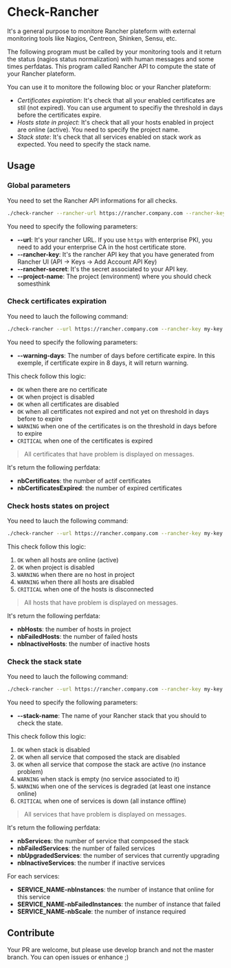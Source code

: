 # Check-Rancher

It's a general purpose to monitore Rancher plateform with external monitoring tools like Nagios, Centreon, Shinken, Sensu, etc.

The following program must be called by your monitoring tools and it return the status (nagios status normalization) with human messages and some times perfdatas.
This program called Rancher API to compute the state of your Rancher plateform.

You can use it to monitore the following bloc or your Rancher plateform:
- *Certificates expiration*: It's check that all your enabled certificates are stil  (not expired). You can use argument to specifiy the threshold in days before the certificates expire.
- *Hosts state in project*: It's check that all your hosts enabled in project are online (active). You need to specify the project name.
- *Stack state*: It's check that all services enabled on stack work as expected. You need to specify the stack name.


## Usage

### Global parameters

You need to set the Rancher API informations for all checks.

```sh
./check-rancher --rancher-url https://rancher.company.com --rancher-key my-key --rancher-secret my-secret ... 
```

You need to specify the following parameters:
- **--url**: It's your rancher URL. If you use `https` with enterprise PKI, you need to add your enterprise CA in the host certificate store.
- **--rancher-key**: It's the rancher API key that you have generated from Rancher UI (API -> Keys -> Add Account API Key)
- **--rancher-secret**: It's the secret associated to your API key.
- **--project-name**: The project (environment) where you should check somesthink

### Check certificates expiration

You need to lauch the following command:

```sh
./check-rancher --url https://rancher.company.com --rancher-key my-key --rancher-secret my-secret --project-name default check-certificates --warning-days 10
```

You need to specify the following parameters:
- **--warning-days**: The number of days before certificate expire. In this exemple, if certificate expire in 8 days, it will return warning.

This check follow this logic:
- `OK` when there are no certificate
- `OK` when project is disabled
- `OK` when all certificates are disabled
- `OK` when all certificates not expired and not yet on threshold in days before to expire
- `WARNING` when one of the certificates is on the threshold in days before to expire
- `CRITICAL` when one of the certificates is expired

> All certificates that have problem is displayed on messages.

It's return the following perfdata:
- **nbCertificates**: the number of actif certificates
- **nbCertificatesExpired**: the number of expired certificates 


### Check hosts states on project

You need to lauch the following command:

```sh
./check-rancher --url https://rancher.company.com --rancher-key my-key --rancher-secret my-secret --project-name default check-hosts
```

This check follow this logic:
1. `OK` when all hosts are online (active)
2. `OK` when project is disabled
3. `WARNING` when there are no host in project
4. `WARNING` when there all hosts are disabled
5. `CRITICAL` when one of the hosts is disconnected

> All hosts that have problem is displayed on messages.

It's return the following perfdata:
- **nbHosts**: the number of hosts in project
- **nbFailedHosts**: the number of failed hosts
- **nbInactiveHosts**: the number of inactive hosts

### Check the stack state

You need to lauch the following command:

```sh
./check-rancher --url https://rancher.company.com --rancher-key my-key --rancher-secret my-secret --project-name default check-stack check-stack --stack-name gitlab
```

You need to specify the following parameters:
- **--stack-name**: The name of your Rancher stack that you should to check the state.

This check follow this logic:
1. `OK` when stack is disabled
2. `OK` when all service that composed the stack are disabled
3. `OK` when all service that compose the stack are active (no instance problem)
4. `WARNING` when stack is empty (no service associated to it)
5. `WARNING` when one of the services is degraded (at least one instance online)
6. `CRITICAL` when one of services is down (all instance offline)

> All services that have problem is displayed on messages.

It's return the following perfdata:
- **nbServices**: the number of service that composed the stack
- **nbFailedServices**: the number of failed services
- **nbUpgradedServices**: the number of services that currently upgrading
- **nbInactiveServices**:  the number if inactive services

For each services:
- **SERVICE_NAME-nbInstances**: the number of instance that online for this service
- **SERVICE_NAME-nbFailedInstances**: the number of instance that failed
- **SERVICE_NAME-nbScale**: the number of instance required


## Contribute

Your PR are welcome, but please use develop branch and not the master branch.
You can open issues or enhance ;)